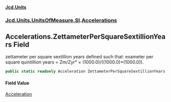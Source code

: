 #### [Jcd.Units](index 'index')
### [Jcd.Units.UnitsOfMeasure.SI](Jcd.Units.UnitsOfMeasure.SI 'Jcd.Units.UnitsOfMeasure.SI').[Accelerations](Accelerations 'Jcd.Units.UnitsOfMeasure.SI.Accelerations')

## Accelerations.ZettameterPerSquareSextillionYears Field

zettameter per square sextillion years defined such that: exameter per square quintillion years = Zm/Zyr² ×
(1000.0)/((1000.0)*(1000.0)).

```csharp
public static readonly Acceleration ZettameterPerSquareSextillionYears;
```

#### Field Value
[Acceleration](Acceleration 'Jcd.Units.UnitTypes.Acceleration')